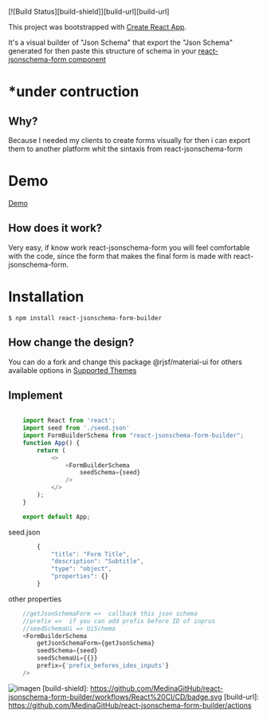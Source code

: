 [![Build Status][build-shield]][build-url][build-url]

This project was bootstrapped with [Create React App](https://github.com/facebook/create-react-app).

It's a visual builder of "Json Schema" that export the "Json Schema" generated for then paste this structure of schema in your [react-jsonschema-form component](https://github.com/rjsf-team/react-jsonschema-form) 

# *under contruction

## Why?

 Because I needed my clients to create forms visually for then i can export them to another platform whit the sintaxis from react-jsonschema-form


# Demo

[Demo](https://codesandbox.io/s/silent-wood-jihjk?file=/src/index.js:293-323)

## How does it work?

Very easy, if know work react-jsonschema-form you will feel comfortable with the code, since the form that makes the final form is made with react-jsonschema-form.

# Installation

```
$ npm install react-jsonschema-form-builder
```

## How change the design?

You can do a fork and change  this package @rjsf/material-ui for others available options  in  [Supported Themes](https://github.com/rjsf-team/react-jsonschema-form#documentation)

## Implement

```js

    import React from 'react';
    import seed from './seed.json'
    import FormBuilderSchema from "react-jsonschema-form-builder";
    function App() {
        return (
            <>
                <FormBuilderSchema
                    seedSchema={seed} 
                />
            </>
        );
    }

    export default App;
```

seed.json
```js
        {
            "title": "Form Title",
            "description": "Subtitle",
            "type": "object",
            "properties": {}
        }
```

other properties

```js
    //getJsonSchemaForm =>  callback this json schema
    //prefix =>  if you can add prefix before ID of inprus
    //seedSchemaUi => UiSchema
    <FormBuilderSchema
        getJsonSchemaForm={getJsonSchema}
        seedSchema={seed} 
        seedSchemaUi={{}}
        prefix={'prefix_befores_ides_inputs'} 
    />
```

![imagen](https://i.imgur.com/Pt0P07u.png)
[build-shield]: https://github.com/MedinaGitHub/react-jsonschema-form-builder/workflows/React%20CI/CD/badge.svg
[build-url]: https://github.com/MedinaGitHub/react-jsonschema-form-builder/actions